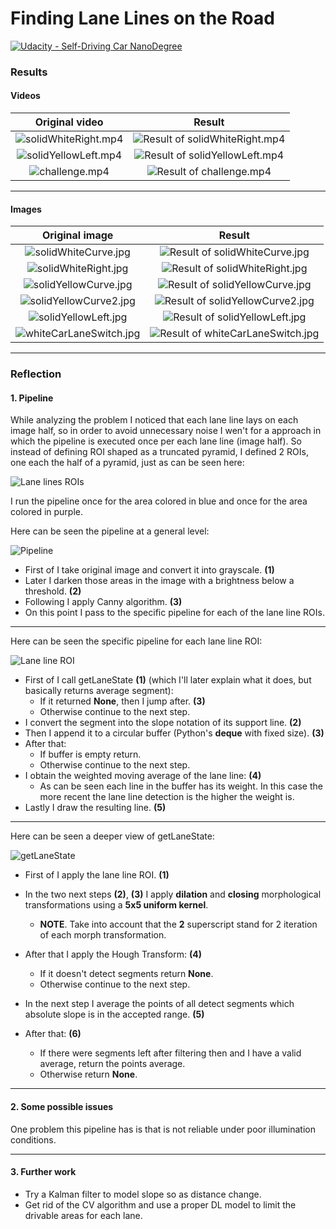 # **Finding Lane Lines on the Road** 
[![Udacity - Self-Driving Car NanoDegree](https://s3.amazonaws.com/udacity-sdc/github/shield-carnd.svg)](http://www.udacity.com/drive)

[//]: # (Image References)

[laneRois]: ./resources/LaneLinesROIs.jpg "Lane line ROIs"
[pipeline]: ./resources/pipeline.jpg "Pipeline"
[laneLineRoi]: ./resources/generalLaneLinePipeline.jpg "Lane Line Pipeline"
[getLaneState]: ./resources/getLaneState.jpg "getLaneState"
[src_solidWhiteCurve]: ./test_images/solidWhiteCurve.jpg "src_solidWhiteCurve"
[result_solidWhiteCurve]: ./test_images_output/solidWhiteCurve.jpg "result_solidWhiteCurve"
[src_solidWhiteRight]: ./test_images/solidWhiteRight.jpg "src_solidWhiteRight"
[result_solidWhiteRight]: ./test_images_output/solidWhiteRight.jpg "result_solidWhiteRight"
[src_solidYellowCurve]: ./test_images/solidYellowCurve.jpg "src_solidYellowCurve"
[result_solidYellowCurve]: ./test_images_output/solidYellowCurve.jpg "result_solidYellowCurve"
[src_solidYellowCurve2]: ./test_images/solidYellowCurve2.jpg "src_solidYellowCurve2"
[result_solidYellowCurve2]: ./test_images_output/solidYellowCurve2.jpg "result_solidYellowCurve2"
[src_solidYellowLeft]: ./test_images/solidYellowLeft.jpg "src_solidYellowLeft"
[result_solidYellowLeft]: ./test_images_output/solidYellowLeft.jpg "result_solidYellowLeft"
[src_whiteCarLaneSwitch]: ./test_images/whiteCarLaneSwitch.jpg "src_whiteCarLaneSwitch"
[result_whiteCarLaneSwitch]: ./test_images_output/whiteCarLaneSwitch.jpg "result_whiteCarLaneSwitch"
[vsrc_solidWhiteRight]: ./resources/src_solidWhiteRight.gif "vsrc_solidWhiteRight"
[vresult_solidWhiteRight]: ./resources/result_solidWhiteRight.gif "vresult_solidWhiteRight"
[vsrc_solidYellowLeft]: ./resources/src_solidYellowLeft.gif "vsrc_solidYellowLeft"
[vresult_solidYellowLeft]: ./resources/result_solidYellowLeft.gif "vresult_solidYellowLeft"
[vsrc_challenge]: ./resources/src_challenge.gif "vsrc_challenge"
[vresult_challenge]: ./resources/result_challenge.gif "vresult_challenge"

### Results

#### Videos
Original video             |  Result
:-------------------------:|:-------------------------:
![solidWhiteRight.mp4][vsrc_solidWhiteRight]  |  ![Result of solidWhiteRight.mp4][vresult_solidWhiteRight]
![solidYellowLeft.mp4][vsrc_solidYellowLeft]  |  ![Result of solidYellowLeft.mp4][vresult_solidYellowLeft]
![challenge.mp4][vsrc_challenge]  |  ![Result of challenge.mp4][vresult_challenge]

---

#### Images
Original image             |  Result
:-------------------------:|:-------------------------:
![solidWhiteCurve.jpg][src_solidWhiteCurve]  |  ![Result of solidWhiteCurve.jpg][result_solidWhiteCurve]
![solidWhiteRight.jpg][src_solidWhiteRight]  |  ![Result of solidWhiteRight.jpg][result_solidWhiteRight]
![solidYellowCurve.jpg][src_solidYellowCurve]  |  ![Result of solidYellowCurve.jpg][result_solidYellowCurve]
![solidYellowCurve2.jpg][src_solidYellowCurve2]  |  ![Result of solidYellowCurve2.jpg][result_solidYellowCurve2]
![solidYellowLeft.jpg][src_solidYellowLeft]  |  ![Result of solidYellowLeft.jpg][result_solidYellowLeft]
![whiteCarLaneSwitch.jpg][src_whiteCarLaneSwitch]  |  ![Result of whiteCarLaneSwitch.jpg][result_whiteCarLaneSwitch]

---

### Reflection

#### 1. Pipeline

While analyzing the problem I noticed that each lane line lays on each image half, so in order to avoid unnecessary noise I wen't for a approach in which the pipeline is executed once per each lane line (image half). So instead of defining ROI shaped as a truncated pyramid, I defined 2 ROIs, one each the half of a pyramid, just as can be seen here:

![Lane lines ROIs][laneRois]

I run the pipeline once for the area colored in blue and once for the area colored in purple.

Here can be seen the pipeline at a general level:

![Pipeline][pipeline]

* First of I take original image and convert it into grayscale. **(1)**
* Later I darken those areas in the image with a brightness below a threshold. **(2)**
* Following I apply Canny algorithm. **(3)**
* On this point I pass to the specific pipeline for each of the lane line ROIs.

---
Here can be seen the specific pipeline for each lane line ROI:

![Lane line ROI][laneLineRoi]

* First of I call getLaneState **(1)** (which I'll later explain what it does, but basically returns average segment):
  * If it returned **None**, then I jump after. **(3)**
  * Otherwise continue to the next step.
* I convert the segment into the slope notation of its support line. **(2)**
* Then I append it to a circular buffer (Python's **deque** with fixed size). **(3)**
* After that:
  * If buffer is empty return.
  * Otherwise continue to the next step.
* I obtain the weighted moving average of the lane line: **(4)**
  * As can be seen each line in the buffer has its weight. In this case the more recent the lane line detection is the higher the weight is.
* Lastly I draw the resulting line. **(5)**

---
Here can be seen a deeper view of getLaneState:

![getLaneState][getLaneState]

* First of I apply the lane line ROI. **(1)**
* In the two next steps **(2)**, **(3)** I apply **dilation** and **closing** morphological transformations using a **5x5 uniform kernel**.
  * **NOTE**. Take into account that the **2** superscript stand for 2 iteration of each morph transformation.
* After that I apply the Hough Transform: **(4)**
  * If it doesn't detect segments return **None**.
  * Otherwise continue to the next step.
  
* In the next step I average the points of all detect segments which absolute slope is in the accepted range. **(5)**
* After that: **(6)**
  * If there were segments left after filtering then and I have a valid average, return the points average.
  * Otherwise return **None**.

---
#### 2. Some possible issues

One problem this pipeline has is that is not reliable under poor illumination conditions.

---
#### 3. Further work

* Try a Kalman filter to model slope so as distance change.
* Get rid of the CV algorithm and use a proper DL model to limit the drivable areas for each lane.
